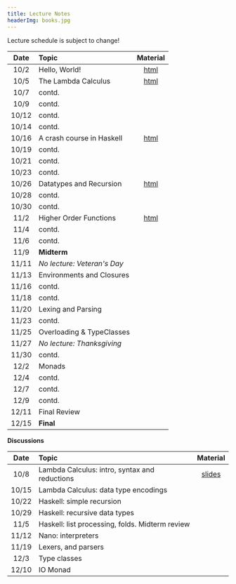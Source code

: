 ```yaml
---
title: Lecture Notes
headerImg: books.jpg
---
```


Lecture schedule is subject to change!

| Date       | Topic                           | Material                  |
|:----------:|:--------------------------------|:-------------------------:|
| 10/2       | Hello, World!                   | [html][lec0]              |            
| 10/5       | The Lambda Calculus             | [html][lec1]              |
| 10/7       | contd.                          |                           |
| 10/9       | contd.                          |                           |
| 10/12      | contd.                          |                           |
| 10/14      | contd.                          |                           |
| 10/16      | A crash course in Haskell       | [html][lec2]              |
| 10/19      | contd.                          |                           |
| 10/21      | contd.                          |                           |
| 10/23      | contd.                          |                           |
| 10/26      | Datatypes and Recursion         | [html][lec3]              |
| 10/28      | contd.                          |                           |
| 10/30      | contd.                          |                           |
| 11/2       | Higher Order Functions          | [html][lec4]              |
| 11/4       | contd.                          |                           |
| 11/6       | contd.                          |                           |
| 11/9       | **Midterm**                     |                           |
| 11/11      | *No lecture: Veteran's Day*     |                           |
| 11/13      | Environments and Closures       |                           |
| 11/16      | contd.                          |                           |
| 11/18      | contd.                          |                           |
| 11/20      | Lexing and Parsing              |                           |       
| 11/23      | contd.                          |                           |
| 11/25      | Overloading & TypeClasses       |                           |
| 11/27      | *No lecture: Thanksgiving*      |                           |
| 11/30      | contd.                          |                           |
| 12/2       | Monads                          |                           |
| 12/4       | contd.                          |                           |
| 12/7       | contd.                          |                           |
| 12/9       | contd.                          |                           |
| 12/11      | Final Review                    |                           |
| 12/15      | **Final**                       |                           |


**Discussions**

| Date       | Topic                                           | Material                  |
|:----------:|:------------------------------------------------|:-------------------------:|
| 10/8       | Lambda Calculus: intro, syntax and reductions   | [slides][disc1]                   |
| 10/15      | Lambda Calculus: data type encodings            |                           |
| 10/22      | Haskell: simple recursion                       |                           |
| 10/29      | Haskell: recursive data types                   |                           |
| 11/5       | Haskell: list processing, folds. Midterm review |                           |
| 11/12      | Nano: interpreters                              |                           |
| 11/19      | Lexers, and parsers                             |                           |
| 12/3       | Type classes                                    |                           |
| 12/10      | IO Monad                                        |                           |


[lec0]: lectures/00-hello.html
[lec1]: lectures/01-lambda.html
[lec2]: lectures/02-haskell.html
[lec3]: lectures/03-datatypes.html
[lec4]: lectures/04-hof.html
[lec5]: lectures/05-closure.html
[lec6]: lectures/06-parsing.html
[lec7]: lectures/07-classes.html
[lec8]: lectures/08-monads.html
[lec9]: lectures/09-types.html
[soundness]: lectures/soundness.html

[midterm]: /static/raw/130-midterm-sp20.pdf

[disc1]: https://d1b10bmlvqabco.cloudfront.net/paste/jqmglbm0ei3kp/abc54305c3a095497c7c88669f8047d925d1fef9b633cebbeda2f8ff3e94278d/disc1-lambda_calc.pdf

<!--
[disc1]: /static/raw/discussion4-3-20.pdf
[disc2]: /static/raw/20200410_Discussion_2.pdf
[disc3]: /static/raw/discussion_4_24.hs
[disc9]: /static/raw/20200529_dicussion.pdf
-->

[semantics]: /static/raw/semantics.pdf

[parsing]: https://github.com/cse130-sp18/arith
[elsa]: https://github.com/ucsd-progsys/elsa

[intro]: /static/raw/Intro.hs
[datatypes]: /static/raw/Datatypes.hs
[tail]: /static/raw/Tail.hs
[setReview]: /static/raw/set_review.lc
[HOReview]: /static/raw/HO_review.hs
